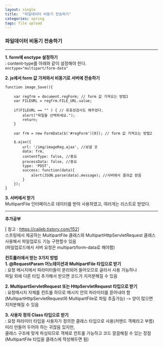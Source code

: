 ```yaml
---
layout: single
title:  "파일데이터 비동기 전송하기"
categories: spring
tags: file upload
---
```

### 파일데이터 비동기 전송하기
***

**1. form에 enctype 설정하기**   
: content-type를 아래와 같이 설정해야 한다.   
```enctype="multipart/form-data"```

**2. js에서 form 값 가져와서 비동기로 서버에 전송하기**   
```
function image_Save(){
	
	var regfrm = document.regForm; // form 값 가져오는 방법1
	var FILEURL = regfrm.FILE_URL.value;
	
	if(FILEURL == "" ) { // 유효성검사도 해주었다.
		alert("파일을 선택하세요.");
		return;		
	}
	
	var frm = new FormData($('#regForm')[0]); // form 값 가져오는 방법2
	
    $.ajax({
        url: '/img/imageReg.ajax', //보낼 곳
        data: frm,
        contentType: false, //중요
        processData: false, //중요
        type: 'POST',
        success: function(data){
			alert(JSON.parse(data).message); //서버에서 결과값 받음
        }
	}); 
}
```

**3. 서버에서 받기**  
MultipartFile 인터페이스로 데이터를 받아 사용하였고, 여러개는 리스트로 받았다.  

***
**추가공부**  

[ 참고 : <https://caileb.tistory.com/152>]    
스프링에서 제공하는 MultipartFile 클래스와 MultipartHttpServletRequest 클래스 사용해서 파일업로드 기능 구현할수 있음  
(파일업로드에서 서버 요청은 multipart/form-data로 해야함)  

**컨트롤러에서 받는 3가지 방법**  
**1. @RequestParam 어노테이션과 MultipartFile 타입으로 받기**  
: 요청 메시지에서 파라미터들이 분리되어 들어오므로 골라서 사용 가능하나  
파일 외에 다른 타입 추가해서 받으면 코드가 지저분해질 수 있음  

**2. MultipartServletRequest 또는 HttpServletRequest 타입으로 받기**  
: 요청메시지 자체를 컨트롤 하므로 메시지 안의 파라미터를 뜯어내야 함  
(MultipartHttpServletRequest와 MultipartFile로 파일 추출가능) -> 양이 많으면 지저분해질 수 있음  

**3. 사용자 정의 Class 타입으로 받기**  
: 요청 파라미터 타입을 사용자가 정의한 클래스 타입으로 사용(커맨드 객체라고 부름)  
미리 만들어 두어야 하는 귀찮음 있지만,  
클래스 구조에 맞게 파싱되므로 객체로 컨트롤 가능하고 코드 깔끔해질 수 있는 장점(MultipartFile 타입을 클래스에 작성해두면 됨)  

